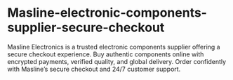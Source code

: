 # Masline-electronic-components-supplier-secure-checkout
Masline Electronics is a trusted electronic components supplier offering a secure checkout experience. Buy authentic components online with encrypted payments, verified quality, and global delivery. Order confidently with Masline’s secure checkout and 24/7 customer support.
